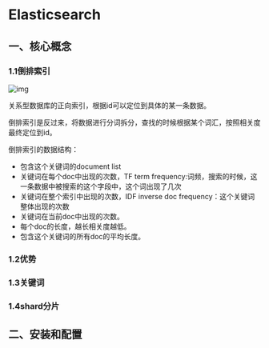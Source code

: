# **Elasticsearch**

## 一、核心概念

### 1.1倒排索引

![img](D:\ProjectDev\P8-Project1\学习笔记\ES\1.ES基础概念以及安装\images\clipboard.png)

关系型数据库的正向索引，根据id可以定位到具体的某一条数据。

倒排索引是反过来，将数据进行分词拆分，查找的时候根据某个词汇，按照相关度最终定位到id。

倒排索引的数据结构：

- 包含这个关键词的document list
- 关键词在每个doc中出现的次数，TF term frequency:词频，搜索的时候，这一条数据中被搜索的这个字段中，这个词出现了几次
- 关键词在整个索引中出现的次数，IDF inverse doc frequency：这个关键词整体出现的次数
- 关键词在当前doc中出现的次数。
- 每个doc的长度，越长相关度越低。
- 包含这个关键词的所有doc的平均长度。

### 1.2优势

### 1.3关键词

### 1.4shard分片

## 二、安装和配置

